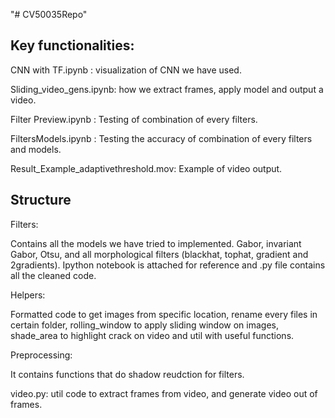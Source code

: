 "# CV50035Repo" 
## Key functionalities:
CNN with TF.ipynb : visualization of CNN we have used. 

Sliding_video_gens.ipynb: how we extract frames, apply model and output a video.

Filter Preview.ipynb : Testing of combination of every filters.

FiltersModels.ipynb : Testing the accuracy of combination of every filters and models.

Result_Example_adaptivethreshold.mov: Example of video output.

## Structure
Filters:

Contains all the models we have tried to implemented. Gabor, invariant Gabor, Otsu, and all morphological filters (blackhat, tophat, gradient and 2gradients). Ipython notebook is attached for reference and .py file contains all the cleaned code.


Helpers:

Formatted code to get images from specific location, rename every files in certain folder, rolling_window to apply sliding window on images, shade_area to highlight crack on video and util with useful functions.

Preprocessing:

It contains functions that do shadow reudction for filters.

video.py: util code to extract frames from video, and generate video out of frames.
